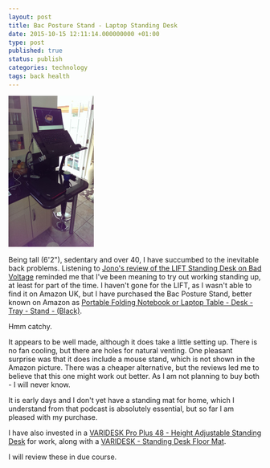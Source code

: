 ```yaml
--- 
layout: post 
title: Bac Posture Stand - Laptop Standing Desk
date: 2015-10-15 12:11:14.000000000 +01:00 
type: post 
published: true 
status: publish
categories: technology
tags: back health
---
```


[![Bac Posture Stand](/assets/wpid-imag1415_170.jpg)](/assets/wpid-imag1415.jpg)

Being tall (6'2"), sedentary and over 40, I have succumbed to the inevitable
back problems. Listening to [Jono's review of the LIFT Standing Desk on Bad
Voltage][lift] reminded me that I've been
meaning to try out working standing up, at least for part of the time. I
haven't gone for the LIFT, as I wasn't able to find it on Amazon UK, but I have
purchased the Bac Posture Stand, better known on Amazon as [Portable Folding
Notebook or Laptop Table - Desk - Tray - Stand -
(Black)][bac].

Hmm catchy.

It appears to be well made, although it does take a little setting up.
There is no fan cooling, but there are holes for natural venting. One
pleasant surprise was that it does include a mouse stand, which is not
shown in the Amazon picture. There was a cheaper alternative, but the
reviews led me to believe that this one might work out better. As I am
not planning to buy both - I will never know.

It is early days and I don't yet have a standing mat for home, which I
understand from that podcast is absolutely essential, but so far I am
pleased with my purchase.

I have also invested in a [VARIDESK Pro Plus 48 - Height Adjustable
Standing Desk][varidesk] for work, along with a [VARIDESK - Standing Desk Floor
Mat][mat].

I will review these in due course.

[lift]:     http://www.badvoltage.org/2015/09/17/1x50/
[bac]:      http://www.amazon.co.uk/gp/product/B00N1VUS1G/ref=as_li_tl?ie=UTF8&camp=1634&creative=19450&creativeASIN=B00N1VUS1G&linkCode=as2&tag=robsquadnet-21  
[varidesk]: http://www.amazon.co.uk/gp/product/B00UKES3S2/ref=as_li_tl?ie=UTF8&camp=1634&creative=19450&creativeASIN=B00UKES3S2&linkCode=as2&tag=robsquadnet-21
[mat]:      http://www.amazon.co.uk/gp/product/B00IU4FMOM/ref=as_li_tl?ie=UTF8&camp=1634&creative=19450&creativeASIN=B00IU4FMOM&linkCode=as2&tag=robsquadnet-21 
